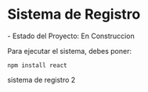 <h1>Sistema de Registro</h1>
- Estado del Proyecto: En Construccion

Para ejecutar el sistema, debes poner:

```npm install react```

sistema de registro 2
